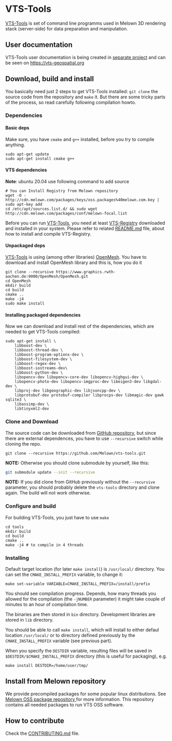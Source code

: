 # VTS-Tools

[VTS-Tools](https://github.com/melown/vts-tools) is set of command line
programms used in Melown 3D rendering stack (server-side) for data preparation
and manipulation.

## User documentation

VTS-Tools user documentation is being created in [separate
project](https://github.com/melown/workshop) and can be seen
on https://vts-geospatial.org

## Download, build and install

You basically need just 2 steps to get VTS-Tools installed: `git clone` the
source code from the repository and `make` it. But there are some tricky parts
of the process, so read carefully following compilation howto.

### Dependencies

#### Basic deps

Make sure, you have `cmake` and `g++` installed, before you try to compile
anything.

```
sudo apt-get update
sudo apt-get install cmake g++
```

#### VTS dependencies

**Note**: ubuntu 20.04 use following command to add source
```
# You can Install Registry from Melown repository
wget -O - http://cdn.melown.com/packages/keys/oss.packages%40melown.com.key | sudo apt-key add
cd /etc/apt/sources.list.d/ && sudo wget http://cdn.melown.com/packages/conf/melown-focal.list
```

Before you can run [VTS-Tools](https://github.com/melown/vts-tools), you
need at least [VTS-Registry](https://github.com/melown/vts-registry) downloaded
and installed in your system. Please refer to related
[README.md](https://github.com/Melown/vts-registry/blob/master/README.md) file,
about how to install and compile VTS-Registry.

#### Unpackaged deps

[VTS-Tools](https://github.com/melown/vts-tools) is using (among other
libraries) [OpenMesh](https://www.openmesh.org/). You have to download and
install OpenMesh library and this is, how you do it

```
git clone --recursive https://www.graphics.rwth-aachen.de:9000/OpenMesh/OpenMesh.git
cd OpenMesh
mkdir build
cd build
cmake ..
make -j4
sudo make install
```

#### Installing packaged dependencies

Now we can download and install rest of the dependencies, which are needed to
get VTS-Tools compiled:

```
sudo apt-get install \
    libboost-dev \
    libboost-thread-dev \
    libboost-program-options-dev \
    libboost-filesystem-dev \
    libboost-regex-dev \
    libboost-iostreams-dev\
    libboost-python-dev \
    libopencv-dev libopencv-core-dev libopencv-highgui-dev \
    libopencv-photo-dev libopencv-imgproc-dev libeigen3-dev libgdal-dev \
    libproj-dev libgeographic-dev libjsoncpp-dev \
    libprotobuf-dev protobuf-compiler libprocps-dev libmagic-dev gawk sqlite3 \
    libassimp-dev \
    libtinyxml2-dev
```

### Clone and Download

The source code can be downloaded from
[GitHub repository](https://github.com/melown/vts-tools), but since there are
external dependences, you have to use `--recursive` switch while cloning the
repo.


```
git clone --recursive https://github.com/Melown/vts-tools.git
```

**NOTE:** Otherwise you should clone submodule by yourself, like this:
```bash
git submodule update --init --recursive
```

**NOTE:** If you did clone from GitHub previously without the `--recursive`
parameter, you should probably delete the `vts-tools` directory and clone
again. The build will not work otherwise.


### Configure and build

For building VTS-Tools, you just have to use ``make``

```
cd tools
mkdir build
cd build
cmake ..
make -j4 # to compile in 4 threads
```

### Installing

Default target location (for later `make install`) is `/usr/local/` directory.
You can set the `CMAKE_INSTALL_PREFIX` variable, to change it:

```
make set-variable VARIABLE=CMAKE_INSTALL_PREFIX=/install/prefix
```

You should see compilation progress. Depends, how many threads you allowed for
the compilation (the `-jNUMBER` parameter) it might take couple of minutes to an
hour of compilation time.

The binaries are then stored in `bin` directory. Development libraries are
stored in `lib` directory.

You should be able to call `make install`, which will install to either defaul
location `/usr/local/` or to directory defined previously by the
`CMAKE_INSTALL_PREFIX` variable (see previous part).

When you specify the `DESTDIR` variable, resulting files will be saved in
`$DESTDIR/$CMAKE_INSTALL_PREFIX` directory (this is useful for packaging), e.g.

```
make install DESTDIR=/home/user/tmp/
```

## Install from Melown repository

We provide precompiled packages for some popular linux distributions. See [Melown OSS package repository
](http://cdn.melown.com/packages/) for more information. This repository contains all needed packages to run
VTS OSS software.

## How to contribute

Check the [CONTRIBUTING.md](CONTRIBUTING.md) file.
